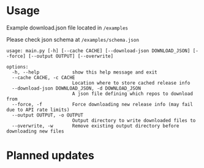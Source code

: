 # Usage

Example download.json file located in `/examples`

Please check json schema at `/examples/schema.json`

```
usage: main.py [-h] [--cache CACHE] [--download-json DOWNLOAD_JSON] [--force] [--output OUTPUT] [--overwrite]

options:
  -h, --help            show this help message and exit
  --cache CACHE, -c CACHE
                        Location where to store cached release info
  --download-json DOWNLOAD_JSON, -d DOWNLOAD_JSON
                        A json file defining which repos to download from
  --force, -f           Force downloading new release info (may fail due to API rate limits)
  --output OUTPUT, -o OUTPUT
                        Output directory to write downloaded files to
  --overwrite, -w       Remove existing output directory before downloading new files
```

# Planned updates
